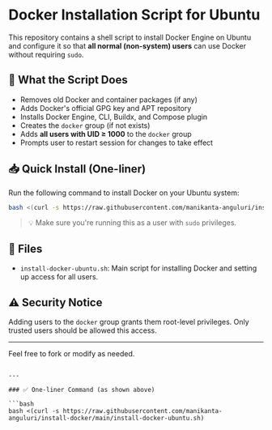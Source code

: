# Docker Installation Script for Ubuntu

This repository contains a shell script to install Docker Engine on Ubuntu and configure it so that **all normal (non-system) users** can use Docker without requiring `sudo`.

## 🔧 What the Script Does

- Removes old Docker and container packages (if any)
- Adds Docker's official GPG key and APT repository
- Installs Docker Engine, CLI, Buildx, and Compose plugin
- Creates the `docker` group (if not exists)
- Adds **all users with UID ≥ 1000** to the `docker` group
- Prompts user to restart session for changes to take effect

## 📥 Quick Install (One-liner)

Run the following command to install Docker on your Ubuntu system:

```bash
bash <(curl -s https://raw.githubusercontent.com/manikanta-anguluri/install-docker/main/install-docker-ubuntu.sh)
````

> 💡 Make sure you're running this as a user with `sudo` privileges.

## 📁 Files

* `install-docker-ubuntu.sh`: Main script for installing Docker and setting up access for all users.

## ⚠️ Security Notice

Adding users to the `docker` group grants them root-level privileges. Only trusted users should be allowed this access.

---

Feel free to fork or modify as needed.

````

---

### ✅ One-liner Command (as shown above)

```bash
bash <(curl -s https://raw.githubusercontent.com/manikanta-anguluri/install-docker/main/install-docker-ubuntu.sh)
````
